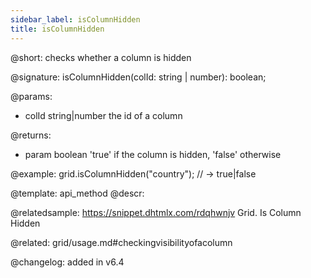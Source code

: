 ```yaml
---
sidebar_label: isColumnHidden
title: isColumnHidden
---          
```


@short: checks whether a column is hidden

@signature: isColumnHidden(colId: string | number): boolean;

@params:
- colId	string|number   the id of a column

@returns:
- param	boolean     'true' if the column is hidden, 'false' otherwise


@example:
grid.isColumnHidden("country"); // -> true|false


@template: api_method
@descr:


@relatedsample:
https://snippet.dhtmlx.com/rdqhwnjv	Grid. Is Column Hidden

@related: grid/usage.md#checkingvisibilityofacolumn

@changelog:
added in v6.4

